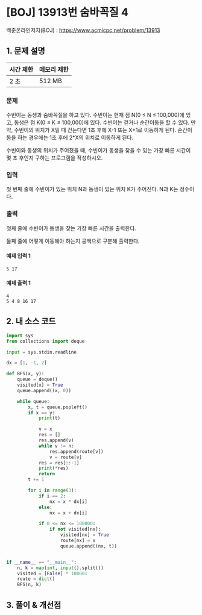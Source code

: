 # [BOJ] 13913번 숨바꼭질 4

백준온라인저지(BOJ) :  https://www.acmicpc.net/problem/13913



## 1. 문제 설명

| 시간 제한 | 메모리 제한 | 
| :-------- | :---------- |
| 2 초      | 512 MB      | 

### 문제

수빈이는 동생과 숨바꼭질을 하고 있다. 수빈이는 현재 점 N(0 ≤ N ≤ 100,000)에 있고, 동생은 점 K(0 ≤ K ≤ 100,000)에 있다. 수빈이는 걷거나 순간이동을 할 수 있다. 만약, 수빈이의 위치가 X일 때 걷는다면 1초 후에 X-1 또는 X+1로 이동하게 된다. 순간이동을 하는 경우에는 1초 후에 2*X의 위치로 이동하게 된다.

수빈이와 동생의 위치가 주어졌을 때, 수빈이가 동생을 찾을 수 있는 가장 빠른 시간이 몇 초 후인지 구하는 프로그램을 작성하시오.

### 입력

첫 번째 줄에 수빈이가 있는 위치 N과 동생이 있는 위치 K가 주어진다. N과 K는 정수이다.

### 출력

첫째 줄에 수빈이가 동생을 찾는 가장 빠른 시간을 출력한다.

둘째 줄에 어떻게 이동해야 하는지 공백으로 구분해 출력한다.

#### 예제 입력 1

```
5 17
```

#### 예제 출력 1

```
4
5 4 8 16 17
```


## 2. 내 소스 코드

```python
import sys
from collections import deque

input = sys.stdin.readline

dx = [1, -1, 2]

def BFS(x, y):
    queue = deque()
    visited[x] = True
    queue.append((x, 0))

    while queue:
        x, t = queue.popleft()
        if x == y:
            print(t)

            v = x
            res = []
            res.append(v)
            while v != n:
                res.append(route[v])
                v = route[v]
            res = res[::-1]
            print(*res)
            return
        t += 1

        for i in range(3):
            if i == 2:
                nx = x * dx[i]
            else:
                nx = x + dx[i]

            if 0 <= nx <= 100000:
                if not visited[nx]:
                    visited[nx] = True
                    route[nx] = x
                    queue.append((nx, t))


if __name__ == "__main__":
    n, k = map(int, input().split())
    visited = [False] * 100001
    route = dict()
    BFS(n, k)
```



## 3. 풀이 & 개선점

```python
```